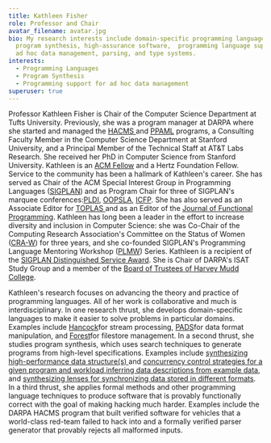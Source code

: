 ```yaml
---
title: Kathleen Fisher
role: Professor and Chair
avatar_filename: avatar.jpg
bio: My research interests include domain-specific programming languages,
  program synthesis, high-assurance software,  programming language support for
  ad hoc data management, parsing, and type systems.
interests:
  - Programming Languages
  - Program Synthesis
  - Programming support for ad hoc data management
superuser: true
---
```

Professor Kathleen Fisher is Chair of the Computer Science Department at Tufts University. Previously, she was a program manager at DARPA where she started and managed the [HACMS ](https://www.darpa.mil/program/high-assurance-cyber-military-systems)and [PPAML](https://www.darpa.mil/program/probabilistic-programming-for-advancing-machine-learning) programs, a Consulting Faculty Member in the Computer Science Department at Stanford University, and a Principal Member of the Technical Staff at AT&T Labs Research. She received her PhD in Computer Science from Stanford University. Kathleen is an [ACM Fellow](https://awards.acm.org/award-winners/FISHER_4399903) and a Hertz Foundation Fellow. Service to the community has been a hallmark of Kathleen's career. She has served as Chair of the ACM Special Interest Group in Programming Languages ([SIGPLAN](http://www.sigplan.org/)) and as Program Chair for three of SIGPLAN's marquee conferences:[PLDI](https://conf.researchr.org/home/pldi-2019 "https\://conf.researchr.org/home/pldi-2019"), [OOPSLA](https://dl.acm.org/citation.cfm?id=2048066 "https\://dl.acm.org/citation.cfm?id=2048066"), [ICFP](http://www.icfpconference.org/archived/icfp2004/www.cs.indiana.edu/icfp04/ "http\://www.icfpconference.org/archived/icfp2004/www.cs.indiana.edu/icfp04/"). She has also served as an Associate Editor for [TOPLAS ](http://toplas.acm.org/)and as an Editor of the [Journal of Functional Programming](http://mc.manuscriptcentral.com/jfp_submit). Kathleen has long been a leader in the effort to increase diversity and inclusion in Computer Science: she was Co-Chair of the Computing Research Association's Committee on the Status of Women ([CRA-W](http://cra-w.org/)) for three years, and she co-founded SIGPLAN's Programming Language Mentoring Workshop ([PLMW](https://www.sigplan.org/Conferences/PLMW/)) Series. Kathleen is a recipient of the [SIGPLAN Distinguished Service Award](http://www.sigplan.org/Awards/Service/). She is Chair of DARPA's ISAT Study Group and a member of the [Board of Trustees of Harvey Mudd College](https://www.hmc.edu/about-hmc/college-governance/members-of-the-board/).

Kathleen's research focuses on advancing the theory and practice of programming languages. All of her work is collaborative and much is interdisciplinary. In one research thrust, she develops domain-specific languages to make it easier to solve problems in particular domains. Examples include [Hancock](https://dl.acm.org/citation.cfm?id=973100)for stream processing, [PADS](http://www.padsproj.org/)for data format manipulation, and [Forest](https://dl.acm.org/citation.cfm?id=2034814)for filestore management. In a second thrust, she studies program synthesis, which uses search techniques to generate programs from high-level specifications. Examples include [synthesizing high-performance data structure(s) ](https://dl.acm.org/citation.cfm?id=1993504)and [concurrency control strategies for a given program and workload](https://dl.acm.org/citation.cfm?id=2254114),[inferring data descriptions from example data](https://dl.acm.org/citation.cfm?id=1328488), and [synthesizing lenses for synchronizing data stored in different formats](https://dl.acm.org/citation.cfm?id=3158089). In a third thrust, she applies formal methods and other programming language techniques to produce software that is provably functionally correct with the goal of making hacking much harder. Examples include the DARPA HACMS program that built verified software for vehicles that a world-class red-team failed to hack into and a formally verified parser generator that provably rejects all malformed inputs.